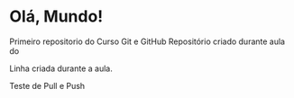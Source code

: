 # Olá, Mundo!
 Primeiro repositorio do Curso Git e GitHub
Repositório criado durante aula do 

Linha criada durante a aula.

Teste de Pull e Push

